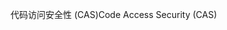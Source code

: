 <span data-ttu-id="50d35-101">代码访问安全性 (CAS)</span><span class="sxs-lookup"><span data-stu-id="50d35-101">Code Access Security (CAS)</span></span>